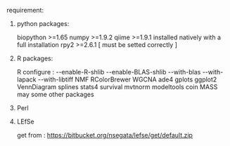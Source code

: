 requirement:

1. python packages:
	
	biopython >=1.65
	numpy >=1.9.2
	qiime >=1.9.1  installed natively with a full installation
    rpy2 >=2.6.1 [ must be setted correctly ]

2. R packages:
	
	R  configure :  --enable-R-shlib --enable-BLAS-shlib --with-blas --with-lapack --with-libtiff
	NMF
	RColorBrewer
	WGCNA
	ade4
	gplots
	ggplot2
	VennDiagram
    splines
    stats4
    survival
    mvtnorm
    modeltools
    coin
    MASS	
	may some other packages

3. Perl

4. LEfSe

    get from : https://bitbucket.org/nsegata/lefse/get/default.zip
    
